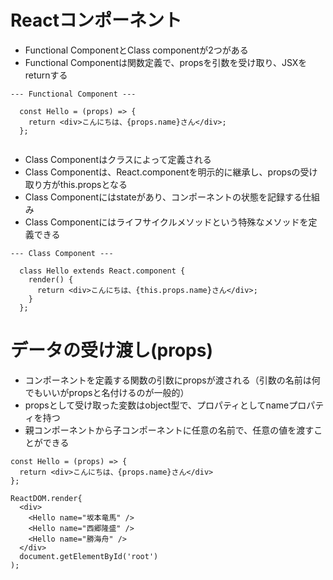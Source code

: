 # Reactコンポーネント
- Functional ComponentとClass componentが2つがある
- Functional Componentは関数定義で、propsを引数を受け取り、JSXをreturnする

```
--- Functional Component ---

  const Hello = (props) => {
    return <div>こんにちは、{props.name}さん</div>;
  };
  
```

- Class Componentはクラスによって定義される
- Class Componentは、React.componentを明示的に継承し、propsの受け取り方がthis.propsとなる
- Class Componentにはstateがあり、コンポーネントの状態を記録する仕組み
- Class Componentにはライフサイクルメソッドという特殊なメソッドを定義できる

```
--- Class Component ---

  class Hello extends React.component {
    render() {
      return <div>こんにちは、{this.props.name}さん</div>;
    }
  };
```

# データの受け渡し(props)
- コンポーネントを定義する関数の引数にpropsが渡される（引数の名前は何でもいいがpropsと名付けるのが一般的）
- propsとして受け取った変数はobject型で、プロパティとしてnameプロパティを持つ
- 親コンポーネントから子コンポーネントに任意の名前で、任意の値を渡すことができる


```
const Hello = (props) => {
  return <div>こんにちは、{props.name}さん</div>
};

ReactDOM.render{
  <div>
    <Hello name="坂本竜馬" />
    <Hello name="西郷隆盛" />   
    <Hello name="勝海舟" />
  </div>
  document.getElementById('root')
);
```

